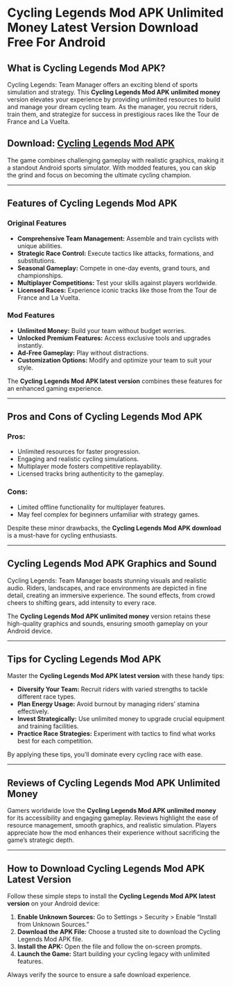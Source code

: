 # Cycling Legends Mod APK Unlimited Money Latest Version Download Free For Android

## What is Cycling Legends Mod APK?

Cycling Legends: Team Manager offers an exciting blend of sports simulation and strategy. This **Cycling Legends Mod APK unlimited money** version elevates your experience by providing unlimited resources to build and manage your dream cycling team. As the manager, you recruit riders, train them, and strategize for success in prestigious races like the Tour de France and La Vuelta.

## Download: [Cycling Legends Mod APK](https://modhello.com/cycling-legends/)

The game combines challenging gameplay with realistic graphics, making it a standout Android sports simulator. With modded features, you can skip the grind and focus on becoming the ultimate cycling champion.

---

## Features of Cycling Legends Mod APK

### Original Features
- **Comprehensive Team Management:** Assemble and train cyclists with unique abilities.
- **Strategic Race Control:** Execute tactics like attacks, formations, and substitutions.
- **Seasonal Gameplay:** Compete in one-day events, grand tours, and championships.
- **Multiplayer Competitions:** Test your skills against players worldwide.
- **Licensed Races:** Experience iconic tracks like those from the Tour de France and La Vuelta.

### Mod Features
- **Unlimited Money:** Build your team without budget worries.
- **Unlocked Premium Features:** Access exclusive tools and upgrades instantly.
- **Ad-Free Gameplay:** Play without distractions.
- **Customization Options:** Modify and optimize your team to suit your style.

The **Cycling Legends Mod APK latest version** combines these features for an enhanced gaming experience.

---

## Pros and Cons of Cycling Legends Mod APK

### Pros:
- Unlimited resources for faster progression.
- Engaging and realistic cycling simulations.
- Multiplayer mode fosters competitive replayability.
- Licensed tracks bring authenticity to the gameplay.

### Cons:
- Limited offline functionality for multiplayer features.
- May feel complex for beginners unfamiliar with strategy games.

Despite these minor drawbacks, the **Cycling Legends Mod APK download** is a must-have for cycling enthusiasts.

---

## Cycling Legends Mod APK Graphics and Sound

Cycling Legends: Team Manager boasts stunning visuals and realistic audio. Riders, landscapes, and race environments are depicted in fine detail, creating an immersive experience. The sound effects, from crowd cheers to shifting gears, add intensity to every race.

The **Cycling Legends Mod APK unlimited money** version retains these high-quality graphics and sounds, ensuring smooth gameplay on your Android device.

---

## Tips for Cycling Legends Mod APK
Master the **Cycling Legends Mod APK latest version** with these handy tips:

- **Diversify Your Team:** Recruit riders with varied strengths to tackle different race types.
- **Plan Energy Usage:** Avoid burnout by managing riders’ stamina effectively.
- **Invest Strategically:** Use unlimited money to upgrade crucial equipment and training facilities.
- **Practice Race Strategies:** Experiment with tactics to find what works best for each competition.

By applying these tips, you’ll dominate every cycling race with ease.

---

## Reviews of Cycling Legends Mod APK Unlimited Money

Gamers worldwide love the **Cycling Legends Mod APK unlimited money** for its accessibility and engaging gameplay. Reviews highlight the ease of resource management, smooth graphics, and realistic simulation. Players appreciate how the mod enhances their experience without sacrificing the game’s strategic depth.

---

## How to Download Cycling Legends Mod APK Latest Version

Follow these simple steps to install the **Cycling Legends Mod APK latest version** on your Android device:

1. **Enable Unknown Sources:** Go to Settings > Security > Enable “Install from Unknown Sources.”
2. **Download the APK File:** Choose a trusted site to download the Cycling Legends Mod APK file.
3. **Install the APK:** Open the file and follow the on-screen prompts.
4. **Launch the Game:** Start building your cycling legacy with unlimited features.

Always verify the source to ensure a safe download experience.
